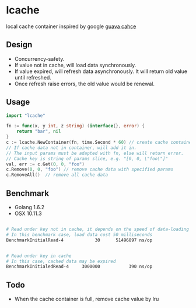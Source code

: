 # lcache
local cache container inspired by google [guava cahce](https://github.com/google/guava/wiki/CachesExplained)


## Design

- Concurrency-safety.
- If value not in cache, will load data synchronously.
- If value expired, will refresh data asynchronously. It will return old value until refreshed.
- Once refresh raise errors, the old value would be renewal.


## Usage

```go
import "lcache"

fn := func(x, y int, z string) (interface{}, error) {
    return "bar", nil
}
c := lcache.NewContainer(fn, time.Second * 60) // create cache container, default capicity is 512
// If cache data not in container, will add it in.
// The input params must be adapted with fn, else will return error.
// Cache key is string of params slice, e.g. "[0, 0, \"foo\"]"
val, err := c.Get(0, 0, "foo")
c.Remove(0, 0, "foo") // remove cache data with specified params
c.RemoveAll()  // remove all cache data
```

## Benchmark

- Golang 1.6.2
- OSX 10.11.3

```sh

# Read under key not in cache, it depends on the speed of data-loading
# In this benchmark case, load data cost 50 milliseconds
BenchmarkInitialRead-4  	      30	  51496897 ns/op


# Read under key in cache
# In this case, cached data may be expired
BenchmarkInitialedRead-4	 3000000	       390 ns/op
```

## Todo

- When the cache container is full, remove cache value by lru
